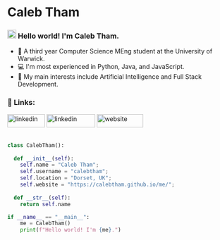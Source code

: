 <h1>
  <b>Caleb Tham</b>
</h1>

<h3>
    <img src="https://raw.githubusercontent.com/MartinHeinz/MartinHeinz/master/wave.gif" width="20">
    Hello world! I'm Caleb Tham.
</h3>

- 🏫 A third year Computer Science MEng student at the University of Warwick.
- 💻 I'm most experienced in Python, Java, and JavaScript.
- 🧐 My main interests include Artificial Intelligence and Full Stack Development.

<h3>🔗 Links: </h3>
<div>
    <a href="mailto:calebtham02@gmail.com" target="blank"><img 
        src="https://img.shields.io/badge/Gmail-D14836?style=for-the-badge&logo=gmail&logoColor=white"
        alt="linkedin" height="30" width="85" /></a>
    <a href="https://www.linkedin.com/in/calebtham/" target="blank"><img 
        src="https://img.shields.io/badge/LinkedIn-0077B5?style=for-the-badge&logo=linkedin&logoColor=white"
        alt="linkedin" height="30" width="110" /></a>
    <a href="https://calebtham.github.io/me/" target="blank"><img 
        src="https://img.shields.io/badge/website-000000?style=for-the-badge&logo=About.me&logoColor=white"
        alt="website" height="30" width="105" /></a>
</div>

<br>

```python
class CalebTham():
    
  def __init__(self):
    self.name = "Caleb Tham";
    self.username = "calebtham";
    self.location = "Dorset, UK";
    self.website = "https://calebtham.github.io/me/";
  
  def __str__(self):
    return self.name

if __name__ == "__main__":
    me = CalebTham()
    print(f"Hello world! I'm {me}.")
```
